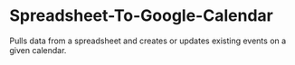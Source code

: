# Spreadsheet-To-Google-Calendar
Pulls data from a spreadsheet and creates or updates existing events on a given calendar.
